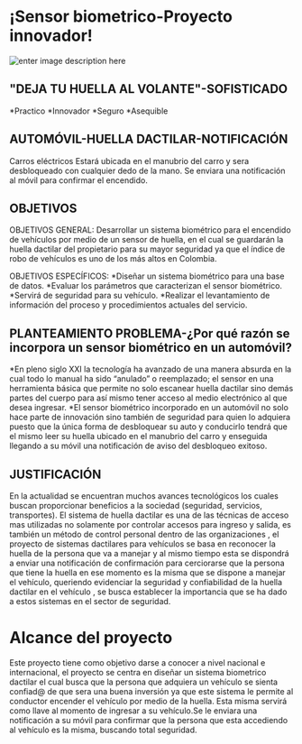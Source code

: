 # ¡Sensor biometrico-Proyecto innovador!

![enter image description here](https://drive.google.com/file/d/1gHmhdzIiNCXhmgTiNZmJ1gDj03rQA1Fw/view?usp=sharing)




## "DEJA TU HUELLA AL VOLANTE"-SOFISTICADO

*Practico
*Innovador
*Seguro
*Asequible

## AUTOMÓVIL-HUELLA DACTILAR-NOTIFICACIÓN
Carros eléctricos
Estará ubicada en el manubrio del carro y sera desbloqueado con cualquier dedo de la mano.
Se enviara una notificación al móvil para confirmar el encendido.

## OBJETIVOS

OBJETIVOS GENERAL: Desarrollar un sistema biométrico para el encendido de vehículos por medio de un sensor de huella, en el cual se guardarán la huella dactilar del propietario para su mayor seguridad ya que el índice de robo de vehículos es uno de los más altos en Colombia.

OBJETIVOS ESPECÍFICOS: 
*Diseñar un sistema biométrico para una base de datos.
*Evaluar los parámetros que caracterizan el sensor biométrico.
*Servirá de seguridad para su vehículo.
*Realizar el levantamiento de información del proceso y procedimientos actuales del servicio.

## PLANTEAMIENTO PROBLEMA-¿Por qué razón se incorpora un sensor biométrico en un automóvil?

*En pleno siglo XXI la tecnología ha avanzado de una manera absurda en la cual todo lo manual ha sido “anulado” o reemplazado; el sensor en una herramienta básica que permite no solo escanear huella dactilar sino demás partes del cuerpo para así mismo tener acceso al medio electrónico al que desea ingresar.
*El sensor biométrico incorporado en un automóvil no solo hace parte de innovación sino también de seguridad para quien lo adquiera puesto que la única forma de desbloquear su auto y conducirlo tendrá que el mismo leer su huella ubicado en el manubrio del carro y  enseguida llegando a su móvil una notificación de aviso del desbloqueo exitoso.

## JUSTIFICACIÓN

En la actualidad se encuentran muchos avances tecnológicos los cuales buscan proporcionar beneficios a la sociedad (seguridad, servicios, transportes). El sistema de huella dactilar es una de las técnicas de acceso mas utilizadas no solamente por controlar accesos para ingreso y salida, es también un método de control personal dentro de las organizaciones , el proyecto de sistemas dactilares para vehículos se basa en reconocer la huella de la persona que va a manejar y al mismo tiempo esta se dispondrá a enviar una notificación de confirmación para cerciorarse que la persona que tiene la huella en ese momento es la misma que se dispone a manejar el vehículo, queriendo evidenciar la seguridad y confiabilidad de la huella dactilar en el vehículo , se busca establecer la importancia que se ha dado a estos sistemas en el sector de seguridad.


# Alcance del proyecto

Este proyecto tiene como objetivo darse a conocer a nivel nacional e internacional, el proyecto se centra en diseñar un sistema biometrico dactilar el cual busca que la persona que adquiera un vehículo se sienta confiad@ de que sera una buena inversión ya que este sistema le permite al conductor encender el vehículo por medio de la huella. Esta misma servirá como llave al momento de ingresar a su vehículo.Se le enviara una notificación a su móvil para confirmar que la persona que esta accediendo al vehículo es la misma, buscando total seguridad.
